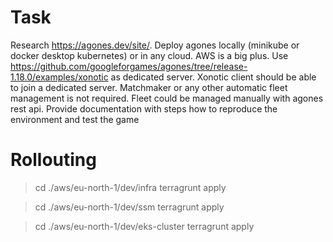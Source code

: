 # Task

Research https://agones.dev/site/. Deploy agones locally (minikube or docker desktop kubernetes) or in any cloud. AWS is a big plus. Use https://github.com/googleforgames/agones/tree/release-1.18.0/examples/xonotic as dedicated server. Xonotic client should be able to join a dedicated server. Matchmaker or any other automatic fleet management is not required. Fleet could be managed manually with agones rest api. Provide documentation with steps how to reproduce the environment and test the game


# Rollouting

> cd ./aws/eu-north-1/dev/infra
> terragrunt apply

> cd ./aws/eu-north-1/dev/ssm
> terragrunt apply

> cd ./aws/eu-north-1/dev/eks-cluster
> terragrunt apply


